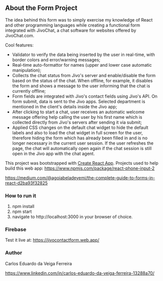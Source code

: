 ## About the Form Project

The idea behind this form was to simply exercise my knowledge of React and other programming languages while creating a functional form integrated with JivoChat, a chat software for websites offered by JivoChat.com.

Cool features:

- Validator to verify the data being inserted by the user in real-time, with border colors and error/warning messages;
- Real-time auto-formattor for names (upper and lower case automatic manipulation);
- Collects the chat status from Jivo's server and enable/disable the form based on the status of the chat. When offline, for example, it disables the form and shows a message to the user informing that the chat is currently offline;
- Form fields are integrated with Jivo's contact fields using Jivo's API. On form submit, data is sent to the Jivo apps. Selected department is mentioned in the client's details inside the Jivo app;
- After clicking to start a chat, user receives an automatic welcome message offering help calling the user by his first name which is collected directly from Jivo's servers after sending it via submit;
- Applied CSS changes on the default chat widget to hide the default labels and also to load the chat widget in full screen for the user, therefore hiding the form which has already been filled in and is no longer necessary in the current user session. If the user refreshes the page, the chat will automatically open again if the chat session is still open in the Jivo app with the chat agent.

This project was bootstrapped with [Create React App](https://github.com/facebook/create-react-app).
Projects used to help build this web app:
https://www.npmjs.com/package/react-phone-input-2

https://medium.com/@agoiabeladeyemi/the-complete-guide-to-forms-in-react-d2ba93f32825

### How to run it

1. npm install
2. npm start
3. navigate to http://localhost:3000 in your browser of choice.

### Firebase

Test it live at: 
https://jivocontactform.web.app/

### Author
Carlos Eduardo da Veiga Ferreira

https://www.linkedin.com/in/carlos-eduardo-da-veiga-ferreira-13288a70/